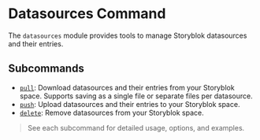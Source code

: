 # Datasources Command

The `datasources` module provides tools to manage Storyblok datasources and their entries.

## Subcommands

- [`pull`](./pull/): Download datasources and their entries from your Storyblok space. Supports saving as a single file or separate files per datasource.
- [`push`](./push/): Upload datasources and their entries to your Storyblok space.
- [`delete`](./delete/): Remove datasources from your Storyblok space.

> See each subcommand for detailed usage, options, and examples.
